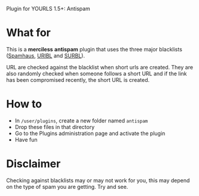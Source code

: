 Plugin for YOURLS 1.5+: Antispam

# What for

This is a __merciless__ __antispam__ plugin that uses the three major blacklists (<a href="http://spamhaus.org">Spamhaus</a>, <a href="http://uribl.com/">URIBL</a> and <a href="http://surbl.org/">SURBL</a>).

URL are checked against the blacklist when short urls are created. They are also randomly checked when someone follows a short
URL and if the link has been compromised recently, the short URL is created.

# How to

* In `/user/plugins`, create a new folder named `antispam`
* Drop these files in that directory
* Go to the Plugins administration page and activate the plugin 
* Have fun

# Disclaimer

Checking against blacklists may or may not work for you, this may depend on the type of spam you are getting. Try and see.